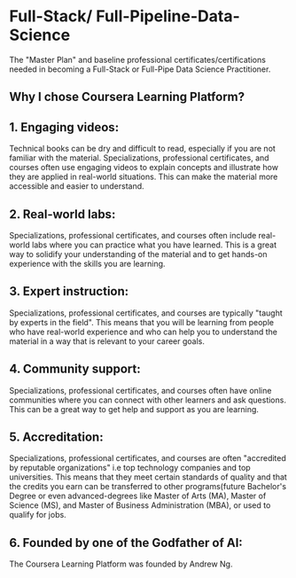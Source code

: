 # Full-Stack/ Full-Pipeline-Data-Science

The "Master Plan" and baseline professional certificates/certifications needed in becoming a Full-Stack or Full-Pipe Data Science Practitioner.

## Why I chose Coursera Learning Platform? 

## 1. Engaging videos: 

Technical books can be dry and difficult to read, especially if you are not familiar with the material. Specializations, professional certificates, and courses often use engaging videos to explain concepts and illustrate how they are applied in real-world situations. This can make the material more accessible and easier to understand.

## 2. Real-world labs:
Specializations, professional certificates, and courses often include real-world labs where you can practice what you have learned. This is a great way to solidify your understanding of the material and to get hands-on experience with the skills you are learning.

## 3. Expert instruction:
Specializations, professional certificates, and courses are typically "taught by experts in the field". This means that you will be learning from people who have real-world experience and who can help you to understand the material in a way that is relevant to your career goals.

## 4. Community support: 
Specializations, professional certificates, and courses often have online communities where you can connect with other learners and ask questions. This can be a great way to get help and support as you are learning.

## 5. Accreditation: 
Specializations, professional certificates, and courses are often "accredited by reputable organizations" i.e top technology companies and top universities. This means that they meet certain standards of quality and that the credits you earn can be transferred to other programs(future Bachelor's Degree or even advanced-degrees like Master of Arts (MA), Master of Science (MS), and Master of Business Administration (MBA), or used to qualify for jobs.

## 6. Founded by one of the Godfather of AI: 
The Coursera Learning Platform was founded by Andrew Ng.
